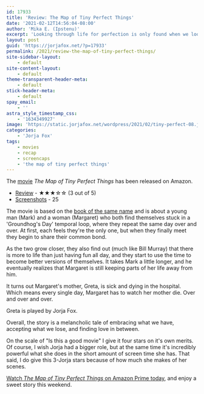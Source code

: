 ```yaml
---
id: 17933
title: 'Review: The Map of Tiny Perfect Things'
date: '2021-02-12T14:56:04-08:00'
author: 'Mika E. (Ipstenu)'
excerpt: 'Looking through life for perfection is only found when we look at the smaller things. Check out the movie.'
layout: post
guid: 'https://jorjafox.net/?p=17933'
permalink: /2021/review-the-map-of-tiny-perfect-things/
site-sidebar-layout:
    - default
site-content-layout:
    - default
theme-transparent-header-meta:
    - default
stick-header-meta:
    - default
spay_email:
    - ''
astra_style_timestamp_css:
    - '1634349927'
image: 'https://static.jorjafox.net/wordpress/2021/02/tiny-perfect-08.jpg'
categories:
    - 'Jorja Fox'
tags:
    - movies
    - recap
    - screencaps
    - 'the map of tiny perfect things'
---
```


The <a href="https://www.amazon.com/gp/product/B08RW16M2N/ref=as_li_tl?ie=UTF8&amp;tag=ipsteorg-20&amp;camp=1789&amp;creative=9325&amp;linkCode=as2&amp;creativeASIN=B08RW16M2N&amp;linkId=f5ccdff07f97808b36a136f4ed65fc94">movie</a> _The Map of Tiny Perfect Things_ has been released on Amazon.

<ul id="block-98bc5a74-e766-40f2-aeaa-b57a20cda4e3"><li><a href="https://jorjafox.net/library/actor/map-of-tiny-perfect-things/">Review</a> - ★★★☆☆ (3 out of 5)</li><li><a href="https://jorjafox.net/gallery/movies/3022/screencaps/">Screenshots</a> - 25</li></ul>

The movie is based on the <a href="https://www.amazon.com/gp/product/B08T97NM62/ref=as_li_tl?ie=UTF8&amp;tag=ipsteorg-20&amp;camp=1789&amp;creative=9325&amp;linkCode=as2&amp;creativeASIN=B08T97NM62&amp;linkId=aa057632e2854ab405b7e19b17bd0e2f">book of the same name</a> and is about a young man (Mark) and a woman (Margaret) who both find themselves stuck in a 'Groundhog's Day' temporal loop, where they repeat the same day over and over. At first, each feels they're the only one, but when they finally meet they begin to share their common bond.

As the two grow closer, they also find out (much like Bill Murray) that there is more to life than just having fun all day, and they start to use the time to become better versions of themselves. It takes Mark a little longer, and he eventually realizes that Margaret is still keeping parts of her life away from him.

It turns out Margaret's mother, Greta, is sick and dying in the hospital. Which means every single day, Margaret has to watch her mother die. Over and over and over.

Greta is played by Jorja Fox.

Overall, the story is a melancholic tale of embracing what we have, accepting what we lose, and finding love in between.

On the scale of "Is this a good movie" I give it four stars on it's own merits. Of course, I wish Jorja had a bigger role, but at the same time it's incredibly powerful what she does in the short amount of screen time she has. That said, I do give this 3-Jorja stars because of how much she makes of her scenes.

<a href="https://www.amazon.com/gp/product/B08RW16M2N/ref=as_li_tl?ie=UTF8&amp;tag=ipsteorg-20&amp;camp=1789&amp;creative=9325&amp;linkCode=as2&amp;creativeASIN=B08RW16M2N&amp;linkId=f5ccdff07f97808b36a136f4ed65fc94">Watch _The Map of Tiny Perfect Things_ on Amazon Prime today</a>, and enjoy a sweet story this weekend.
